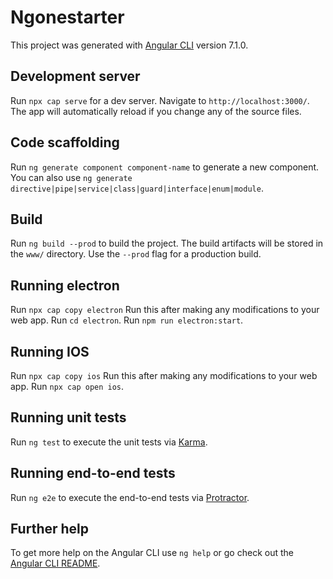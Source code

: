 # Ngonestarter

This project was generated with [Angular CLI](https://github.com/angular/angular-cli) version 7.1.0.

## Development server

Run `npx cap serve` for a dev server. Navigate to `http://localhost:3000/`. The app will automatically reload if you change any of the source files.

## Code scaffolding

Run `ng generate component component-name` to generate a new component. You can also use `ng generate directive|pipe|service|class|guard|interface|enum|module`.

## Build

Run `ng build --prod` to build the project. The build artifacts will be stored in the `www/` directory. Use the `--prod` flag for a production build.

## Running electron

Run `npx cap copy electron` Run this after making any modifications to your web app.
Run `cd electron`.
Run `npm run electron:start`.

## Running  IOS

Run `npx cap copy ios` Run this after making any modifications to your web app.
Run `npx cap open ios`.

## Running unit tests

Run `ng test` to execute the unit tests via [Karma](https://karma-runner.github.io).

## Running end-to-end tests

Run `ng e2e` to execute the end-to-end tests via [Protractor](http://www.protractortest.org/).

## Further help

To get more help on the Angular CLI use `ng help` or go check out the [Angular CLI README](https://github.com/angular/angular-cli/blob/master/README.md).
